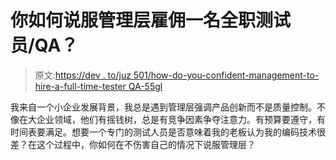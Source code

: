 # 你如何说服管理层雇佣一名全职测试员/QA？

> 原文:[https://dev . to/juz 501/how-do-you-confident-management-to-hire-a-full-time-tester QA-55gl](https://dev.to/juz501/how-do-you-convince-management-to-hire-a-full-time-testerqa-55gl)

我来自一个小企业发展背景，我总是遇到管理层强调产品创新而不是质量控制。不像在大企业领域，他们有摇钱树，总是有竞争因素争夺注意力。有预算要遵守，有时间表要满足。想要一个专门的测试人员是否意味着我的老板认为我的编码技术很差？在这个过程中，你如何在不伤害自己的情况下说服管理层？